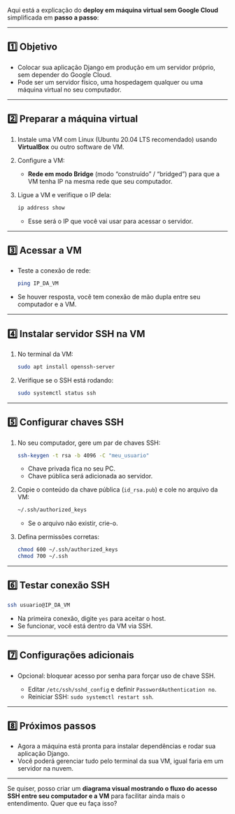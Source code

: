 Aqui está a explicação do **deploy em máquina virtual sem Google Cloud** simplificada em **passo a passo**:

---

## **1️⃣ Objetivo**

* Colocar sua aplicação Django em produção em um servidor próprio, sem depender do Google Cloud.
* Pode ser um servidor físico, uma hospedagem qualquer ou uma máquina virtual no seu computador.

---

## **2️⃣ Preparar a máquina virtual**

1. Instale uma VM com Linux (Ubuntu 20.04 LTS recomendado) usando **VirtualBox** ou outro software de VM.
2. Configure a VM:

   * **Rede em modo Bridge** (modo “construído” / “bridged”) para que a VM tenha IP na mesma rede que seu computador.
3. Ligue a VM e verifique o IP dela:

   ```bash
   ip address show
   ```

   * Esse será o IP que você vai usar para acessar o servidor.

---

## **3️⃣ Acessar a VM**

* Teste a conexão de rede:

  ```bash
  ping IP_DA_VM
  ```
* Se houver resposta, você tem conexão de mão dupla entre seu computador e a VM.

---

## **4️⃣ Instalar servidor SSH na VM**

1. No terminal da VM:

   ```bash
   sudo apt install openssh-server
   ```
2. Verifique se o SSH está rodando:

   ```bash
   sudo systemctl status ssh
   ```

---

## **5️⃣ Configurar chaves SSH**

1. No seu computador, gere um par de chaves SSH:

   ```bash
   ssh-keygen -t rsa -b 4096 -C "meu_usuario"
   ```

   * Chave privada fica no seu PC.
   * Chave pública será adicionada ao servidor.
2. Copie o conteúdo da chave pública (`id_rsa.pub`) e cole no arquivo da VM:

   ```bash
   ~/.ssh/authorized_keys
   ```

   * Se o arquivo não existir, crie-o.
3. Defina permissões corretas:

   ```bash
   chmod 600 ~/.ssh/authorized_keys
   chmod 700 ~/.ssh
   ```

---

## **6️⃣ Testar conexão SSH**

```bash
ssh usuario@IP_DA_VM
```

* Na primeira conexão, digite `yes` para aceitar o host.
* Se funcionar, você está dentro da VM via SSH.

---

## **7️⃣ Configurações adicionais**

* Opcional: bloquear acesso por senha para forçar uso de chave SSH.

  * Editar `/etc/ssh/sshd_config` e definir `PasswordAuthentication no`.
  * Reiniciar SSH: `sudo systemctl restart ssh`.

---

## **8️⃣ Próximos passos**

* Agora a máquina está pronta para instalar dependências e rodar sua aplicação Django.
* Você poderá gerenciar tudo pelo terminal da sua VM, igual faria em um servidor na nuvem.

---

Se quiser, posso criar um **diagrama visual mostrando o fluxo do acesso SSH entre seu computador e a VM** para facilitar ainda mais o entendimento. Quer que eu faça isso?
